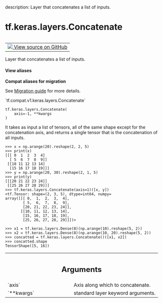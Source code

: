 description: Layer that concatenates a list of inputs.

<div itemscope itemtype="http://developers.google.com/ReferenceObject">
<meta itemprop="name" content="tf.keras.layers.Concatenate" />
<meta itemprop="path" content="Stable" />
<meta itemprop="property" content="__init__"/>
<meta itemprop="property" content="__new__"/>
</div>

# tf.keras.layers.Concatenate

<!-- Insert buttons and diff -->

<table class="tfo-notebook-buttons tfo-api nocontent" align="left">
<td>
  <a target="_blank" href="https://github.com/tensorflow/tensorflow/blob/r2.2/tensorflow/python/keras/layers/merge.py#L424-L571">
    <img src="https://www.tensorflow.org/images/GitHub-Mark-32px.png" />
    View source on GitHub
  </a>
</td>
</table>



Layer that concatenates a list of inputs.

<section class="expandable">
  <h4 class="showalways">View aliases</h4>
  <p>
<b>Compat aliases for migration</b>
<p>See
<a href="https://www.tensorflow.org/guide/migrate">Migration guide</a> for
more details.</p>
<p>`tf.compat.v1.keras.layers.Concatenate`</p>
</p>
</section>

<pre class="devsite-click-to-copy prettyprint lang-py tfo-signature-link">
<code>tf.keras.layers.Concatenate(
    axis=-1, **kwargs
)
</code></pre>



<!-- Placeholder for "Used in" -->

It takes as input a list of tensors, all of the same shape except
for the concatenation axis, and returns a single tensor that is the
concatenation of all inputs.

```
>>> x = np.arange(20).reshape(2, 2, 5)
>>> print(x)
[[[ 0  1  2  3  4]
  [ 5  6  7  8  9]]
 [[10 11 12 13 14]
  [15 16 17 18 19]]]
>>> y = np.arange(20, 30).reshape(2, 1, 5)
>>> print(y)
[[[20 21 22 23 24]]
 [[25 26 27 28 29]]]
>>> tf.keras.layers.Concatenate(axis=1)([x, y])
<tf.Tensor: shape=(2, 3, 5), dtype=int64, numpy=
array([[[ 0,  1,  2,  3,  4],
        [ 5,  6,  7,  8,  9],
        [20, 21, 22, 23, 24]],
       [[10, 11, 12, 13, 14],
        [15, 16, 17, 18, 19],
        [25, 26, 27, 28, 29]]])>
```

```
>>> x1 = tf.keras.layers.Dense(8)(np.arange(10).reshape(5, 2))
>>> x2 = tf.keras.layers.Dense(8)(np.arange(10, 20).reshape(5, 2))
>>> concatted = tf.keras.layers.Concatenate()([x1, x2])
>>> concatted.shape
TensorShape([5, 16])
```

<!-- Tabular view -->
 <table class="responsive fixed orange">
<colgroup><col width="214px"><col></colgroup>
<tr><th colspan="2"><h2 class="add-link">Arguments</h2></th></tr>

<tr>
<td>
`axis`
</td>
<td>
Axis along which to concatenate.
</td>
</tr><tr>
<td>
`**kwargs`
</td>
<td>
standard layer keyword arguments.
</td>
</tr>
</table>



